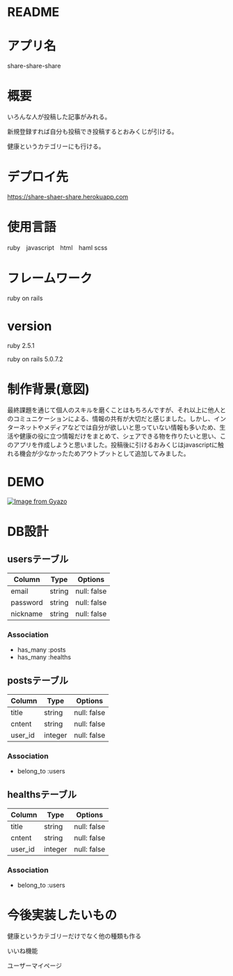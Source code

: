 # README
# アプリ名　

share-share-share
# 概要
いろんな人が投稿した記事がみれる。

新規登録すれば自分も投稿でき投稿するとおみくじが引ける。

健康というカテゴリーにも行ける。
# デプロイ先　
https://share-shaer-share.herokuapp.com
# 使用言語
ruby　javascript　html　haml scss
# フレームワーク
ruby on rails
# version
ruby 2.5.1

ruby on rails 5.0.7.2
# 制作背景(意図)
最終課題を通じて個人のスキルを磨くことはもちろんですが、それ以上に他人とのコミュニケーションによる、情報の共有が大切だと感じました。しかし、インターネットやメディアなどでは自分が欲しいと思っていない情報も多いため、生活や健康の役に立つ情報だけをまとめて、シェアできる物を作りたいと思い、このアプリを作成しようと思いました。投稿後に引けるおみくじはjavascriptに触れる機会が少なかったためアウトプットとして追加してみました。

# DEMO
[![Image from Gyazo](https://i.gyazo.com/a91161605607802b74a41653ab5a8d49.gif)](https://gyazo.com/a91161605607802b74a41653ab5a8d49)

# DB設計
## usersテーブル
|Column|Type|Options|
|------|----|-------|
|email|string|null: false|
|password|string|null: false|
|nickname|string|null: false|
### Association
- has_many :posts
- has_many :healths
## postsテーブル
|Column|Type|Options|
|------|----|-------|
|title|string|null: false|
|cntent|string|null: false|
|user_id|integer|null: false|
### Association
- belong_to :users

## healthsテーブル
|Column|Type|Options|
|------|----|-------|
|title|string|null: false|
|cntent|string|null: false|
|user_id|integer|null: false|
### Association
- belong_to :users
# 今後実装したいもの
健康というカテゴリーだけでなく他の種類も作る

いいね機能

ユーザーマイページ

